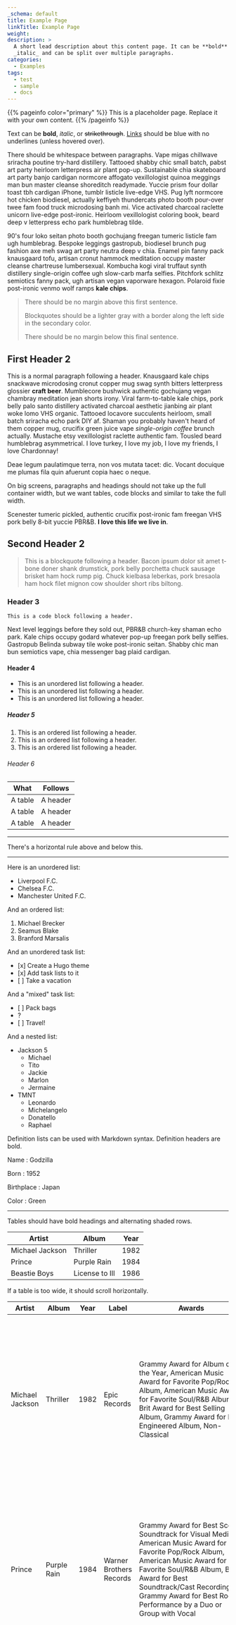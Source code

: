 ```yaml
---
_schema: default
title: Example Page
linkTitle: Example Page
weight:
description: >
  A short lead description about this content page. It can be **bold** or
  _italic_ and can be split over multiple paragraphs.
categories:
  - Examples
tags:
  - test
  - sample
  - docs
---
```

{{% pageinfo color="primary" %}}
This is a placeholder page. Replace it with your own content.
{{% /pageinfo %}}

Text can be **bold**, *italic*, or <s>strikethrough</s>. [Links](https://gohugo.io) should be blue with no underlines (unless hovered over).

There should be whitespace between paragraphs. Vape migas chillwave sriracha poutine try-hard distillery. Tattooed shabby chic small batch, pabst art party heirloom letterpress air plant pop-up. Sustainable chia skateboard art party banjo cardigan normcore affogato vexillologist quinoa meggings man bun master cleanse shoreditch readymade. Yuccie prism four dollar toast tbh cardigan iPhone, tumblr listicle live-edge VHS. Pug lyft normcore hot chicken biodiesel, actually keffiyeh thundercats photo booth pour-over twee fam food truck microdosing banh mi. Vice activated charcoal raclette unicorn live-edge post-ironic. Heirloom vexillologist coloring book, beard deep v letterpress echo park humblebrag tilde.

90's four loko seitan photo booth gochujang freegan tumeric listicle fam ugh humblebrag. Bespoke leggings gastropub, biodiesel brunch pug fashion axe meh swag art party neutra deep v chia. Enamel pin fanny pack knausgaard tofu, artisan cronut hammock meditation occupy master cleanse chartreuse lumbersexual. Kombucha kogi viral truffaut synth distillery single-origin coffee ugh slow-carb marfa selfies. Pitchfork schlitz semiotics fanny pack, ugh artisan vegan vaporware hexagon. Polaroid fixie post-ironic venmo wolf ramps **kale chips**.

> There should be no margin above this first sentence.
>
>
> Blockquotes should be a lighter gray with a border along the left side in the secondary color.
>
>
> There should be no margin below this final sentence.

## First Header 2

This is a normal paragraph following a header. Knausgaard kale chips snackwave microdosing cronut copper mug swag synth bitters letterpress glossier **craft beer**. Mumblecore bushwick authentic gochujang vegan chambray meditation jean shorts irony. Viral farm-to-table kale chips, pork belly palo santo distillery activated charcoal aesthetic jianbing air plant woke lomo VHS organic. Tattooed locavore succulents heirloom, small batch sriracha echo park DIY af. Shaman you probably haven't heard of them copper mug, crucifix green juice vape *single-origin coffee* brunch actually. Mustache etsy vexillologist raclette authentic fam. Tousled beard humblebrag asymmetrical. I love turkey, I love my job, I love my friends, I love Chardonnay!

Deae legum paulatimque terra, non vos mutata tacet: dic. Vocant docuique me plumas fila quin afuerunt copia haec o neque.

On big screens, paragraphs and headings should not take up the full container width, but we want tables, code blocks and similar to take the full width.

Scenester tumeric pickled, authentic crucifix post-ironic fam freegan VHS pork belly 8-bit yuccie PBR&B. **I love this life we live in**.

## Second Header 2

> This is a blockquote following a header. Bacon ipsum dolor sit amet t-bone doner shank drumstick, pork belly porchetta chuck sausage brisket ham hock rump pig. Chuck kielbasa leberkas, pork bresaola ham hock filet mignon cow shoulder short ribs biltong.

### Header 3

```
This is a code block following a header.
```

Next level leggings before they sold out, PBR&B church-key shaman echo park. Kale chips occupy godard whatever pop-up freegan pork belly selfies. Gastropub Belinda subway tile woke post-ironic seitan. Shabby chic man bun semiotics vape, chia messenger bag plaid cardigan.

#### Header 4

* This is an unordered list following a header.
* This is an unordered list following a header.
* This is an unordered list following a header.

##### Header 5

1. This is an ordered list following a header.
2. This is an ordered list following a header.
3. This is an ordered list following a header.

###### Header 6

<table>
<thead>
<tr>
<th>What</th>
<th>Follows</th>
</tr>
</thead>
<tbody>
<tr>
<td>A table</td>
<td>A header</td>
</tr>
<tr>
<td>A table</td>
<td>A header</td>
</tr>
<tr>
<td>A table</td>
<td>A header</td>
</tr>
</tbody>
</table>

---

There's a horizontal rule above and below this.

---

Here is an unordered list:

* Liverpool F.C.
* Chelsea F.C.
* Manchester United F.C.

And an ordered list:

1. Michael Brecker
2. Seamus Blake
3. Branford Marsalis

And an unordered task list:

* \[x\] Create a Hugo theme
* \[x\] Add task lists to it
* \[ \] Take a vacation

And a "mixed" task list:

* \[ \] Pack bags
* ?
* \[ \] Travel!

And a nested list:

* Jackson 5
  * Michael
  * Tito
  * Jackie
  * Marlon
  * Jermaine
* TMNT
  * Leonardo
  * Michelangelo
  * Donatello
  * Raphael

Definition lists can be used with Markdown syntax. Definition headers are bold.

Name : Godzilla

Born : 1952

Birthplace : Japan

Color : Green

---

Tables should have bold headings and alternating shaded rows.

<table>
<thead>
<tr>
<th>Artist</th>
<th>Album</th>
<th>Year</th>
</tr>
</thead>
<tbody>
<tr>
<td>Michael Jackson</td>
<td>Thriller</td>
<td>1982</td>
</tr>
<tr>
<td>Prince</td>
<td>Purple Rain</td>
<td>1984</td>
</tr>
<tr>
<td>Beastie Boys</td>
<td>License to Ill</td>
<td>1986</td>
</tr>
</tbody>
</table>

If a table is too wide, it should scroll horizontally.

<table>
<thead>
<tr>
<th>Artist</th>
<th>Album</th>
<th>Year</th>
<th>Label</th>
<th>Awards</th>
<th>Songs</th>
</tr>
</thead>
<tbody>
<tr>
<td>Michael Jackson</td>
<td>Thriller</td>
<td>1982</td>
<td>Epic Records</td>
<td>Grammy Award for Album of the Year, American Music Award for Favorite Pop/Rock Album, American Music Award for Favorite Soul/R&amp;B Album, Brit Award for Best Selling Album, Grammy Award for Best Engineered Album, Non-Classical</td>
<td>Wanna Be Startin' Somethin', Baby Be Mine, The Girl Is Mine, Thriller, Beat It, Billie Jean, Human Nature, P.Y.T. (Pretty Young Thing), The Lady in My Life</td>
</tr>
<tr>
<td>Prince</td>
<td>Purple Rain</td>
<td>1984</td>
<td>Warner Brothers Records</td>
<td>Grammy Award for Best Score Soundtrack for Visual Media, American Music Award for Favorite Pop/Rock Album, American Music Award for Favorite Soul/R&amp;B Album, Brit Award for Best Soundtrack/Cast Recording, Grammy Award for Best Rock Performance by a Duo or Group with Vocal</td>
<td>Let's Go Crazy, Take Me With U, The Beautiful Ones, Computer Blue, Darling Nikki, When Doves Cry, I Would Die 4 U, Baby I'm a Star, Purple Rain</td>
</tr>
<tr>
<td>Beastie Boys</td>
<td>License to Ill</td>
<td>1986</td>
<td>Mercury Records</td>
<td>noawardsbutthistablecelliswide</td>
<td>Rhymin &amp; Stealin, The New Style, She's Crafty, Posse in Effect, Slow Ride, Girls, (You Gotta) Fight for Your Right, No Sleep Till Brooklyn, Paul Revere, Hold It Now, Hit It, Brass Monkey, Slow and Low, Time to Get Ill</td>
</tr>
</tbody>
</table>

---

Code snippets like `var foo = "bar";` can be shown inline.

Also, `this should vertically align` <s><code>with this</code></s> <s>and this</s>.

Code can also be shown in a block element.

```
foo := "bar";
bar := "foo";
```

Code can also use syntax highlighting.

```go
func main() {
  input := `var foo = "bar";`

  lexer := lexers.Get("javascript")
  iterator, _ := lexer.Tokenise(nil, input)
  style := styles.Get("github")
  formatter := html.New(html.WithLineNumbers())

  var buff bytes.Buffer
  formatter.Format(&buff, style, iterator)

  fmt.Println(buff.String())
}
```

```
Long, single-line code blocks should not wrap. They should horizontally scroll if they are too long. This line should be long enough to demonstrate this.
```

Inline code inside table cells should still be distinguishable.

<table>
<thead>
<tr>
<th>Language</th>
<th>Code</th>
</tr>
</thead>
<tbody>
<tr>
<td>Javascript</td>
<td><code>var foo = &quot;bar&quot;;</code></td>
</tr>
<tr>
<td>Ruby</td>
<td><code>foo = &quot;bar&quot;{</code></td>
</tr>
</tbody>
</table>

---

Small images should be shown at their actual size.

![](https://upload.wikimedia.org/wikipedia/commons/thumb/9/9e/Picea_abies_shoot_with_buds%2C_Sogndal%2C_Norway.jpg/240px-Picea_abies_shoot_with_buds%2C_Sogndal%2C_Norway.jpg)

Large images should always scale down and fit in the content container.

![](https://upload.wikimedia.org/wikipedia/commons/thumb/9/9e/Picea_abies_shoot_with_buds%2C_Sogndal%2C_Norway.jpg/1024px-Picea_abies_shoot_with_buds%2C_Sogndal%2C_Norway.jpg)

*The photo above of the Spruce Picea abies shoot with foliage buds: Bjørn Erik Pedersen, CC-BY-SA.*

## Components

### Alerts

{{< alert color="danger" >}}This is an alert.{{< /alert >}} {{< alert color="danger" title="Note" >}}This is an alert with a title.{{< /alert >}} {{% alert title="Note" %}}This is an alert with a title and **Markdown**.{{% /alert %}} {{< alert color="success" >}}This is a successful alert.{{< /alert >}} {{< alert color="warning" >}}This is a warning.{{< /alert >}} {{< alert color="warning" title="Warning" >}}This is a warning with a title.{{< /alert >}}

## Another Heading

Add some sections here to see how the ToC looks like. Bacon ipsum dolor sit amet t-bone doner shank drumstick, pork belly porchetta chuck sausage brisket ham hock rump pig. Chuck kielbasa leberkas, pork bresaola ham hock filet mignon cow shoulder short ribs biltong.

### This Document

Inguina genus: Anaphen post: lingua violente voce suae meus aetate diversi. Orbis unam nec flammaeque status deam Silenum erat et a ferrea. Excitus rigidum ait: vestro et Herculis convicia: nitidae deseruit coniuge Proteaque adiciam *eripitur*? Sitim noceat signa *probat quidem*. Sua longis *fugatis* quidem genae.

### Pixel Count

Tilde photo booth wayfarers cliche lomo intelligentsia man braid kombucha vaporware farm-to-table mixtape portland. PBR&B pickled cornhole ugh try-hard ethical subway tile. Fixie paleo intelligentsia pabst. Ennui waistcoat vinyl gochujang. Poutine salvia authentic affogato, chambray lumbersexual shabby chic.

### Contact Info

Plaid hell of cred microdosing, succulents tilde pour-over. Offal shabby chic 3 wolf moon blue bottle raw denim normcore poutine pork belly.

### External Links

Stumptown PBR&B keytar plaid street art, forage XOXO pitchfork selvage affogato green juice listicle pickled everyday carry hashtag. Organic sustainable letterpress sartorial scenester intelligentsia swag bushwick. Put a bird on it stumptown neutra locavore. IPhone typewriter messenger bag narwhal. Ennui cold-pressed seitan flannel keytar, single-origin coffee adaptogen occupy yuccie williamsburg chillwave shoreditch forage waistcoat.

```
This is the final element on the page and there should be no margin below this.
```